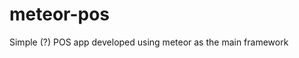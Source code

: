 # meteor-pos
Simple (?) POS app developed using meteor as the main framework

<Documentation will be added later>
